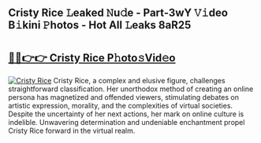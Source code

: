 ## Cristy Rice 𝙻eaked 𝙽u𝚍e - Part-3wY 𝚅𝚒deo B𝚒kini 𝙿hotos - Hot All 𝙻eaks 8aR25

# <h2><a href="http://ld6gjzc.urlbe.top/?page=Cristy+Rice">🔗🔗👉👉 Cristy Rice P𝚑oto𝚜Vid𝚎o</a></h2>

[![Cristy Rice](https://i.imgur.com/eBuTRDB.gif)](http://ld6gjzc.urlbe.top/?page=Cristy+Rice)
Cristy Rice, a complex and elusive figure, challenges straightforward classification. Her unorthodox method of creating an online persona has magnetized and offended viewers, stimulating debates on artistic expression, morality, and the complexities of virtual societies. Despite the uncertainty of her next actions, her mark on online culture is indelible. Unwavering determination and undeniable enchantment propel Cristy Rice forward in the virtual realm.
